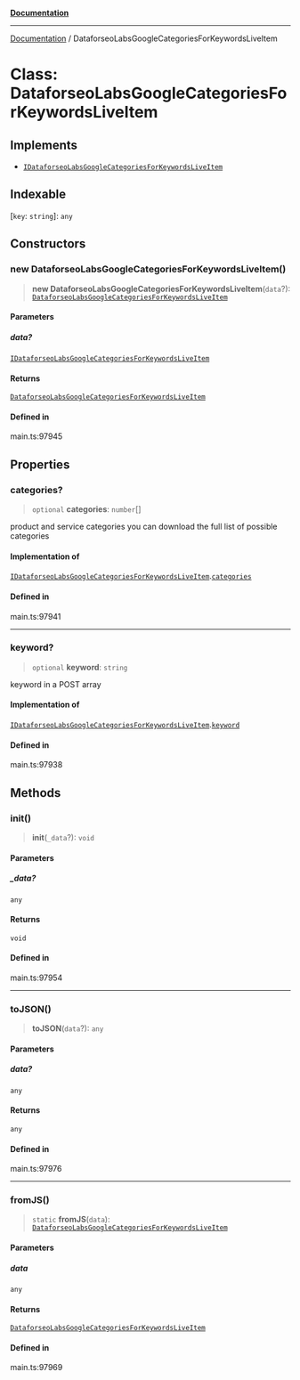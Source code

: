 [**Documentation**](../README.md)

***

[Documentation](../README.md) / DataforseoLabsGoogleCategoriesForKeywordsLiveItem

# Class: DataforseoLabsGoogleCategoriesForKeywordsLiveItem

## Implements

- [`IDataforseoLabsGoogleCategoriesForKeywordsLiveItem`](../interfaces/IDataforseoLabsGoogleCategoriesForKeywordsLiveItem.md)

## Indexable

 \[`key`: `string`\]: `any`

## Constructors

### new DataforseoLabsGoogleCategoriesForKeywordsLiveItem()

> **new DataforseoLabsGoogleCategoriesForKeywordsLiveItem**(`data`?): [`DataforseoLabsGoogleCategoriesForKeywordsLiveItem`](DataforseoLabsGoogleCategoriesForKeywordsLiveItem.md)

#### Parameters

##### data?

[`IDataforseoLabsGoogleCategoriesForKeywordsLiveItem`](../interfaces/IDataforseoLabsGoogleCategoriesForKeywordsLiveItem.md)

#### Returns

[`DataforseoLabsGoogleCategoriesForKeywordsLiveItem`](DataforseoLabsGoogleCategoriesForKeywordsLiveItem.md)

#### Defined in

main.ts:97945

## Properties

### categories?

> `optional` **categories**: `number`[]

product and service categories
you can download the full list of possible categories

#### Implementation of

[`IDataforseoLabsGoogleCategoriesForKeywordsLiveItem`](../interfaces/IDataforseoLabsGoogleCategoriesForKeywordsLiveItem.md).[`categories`](../interfaces/IDataforseoLabsGoogleCategoriesForKeywordsLiveItem.md#categories)

#### Defined in

main.ts:97941

***

### keyword?

> `optional` **keyword**: `string`

keyword in a POST array

#### Implementation of

[`IDataforseoLabsGoogleCategoriesForKeywordsLiveItem`](../interfaces/IDataforseoLabsGoogleCategoriesForKeywordsLiveItem.md).[`keyword`](../interfaces/IDataforseoLabsGoogleCategoriesForKeywordsLiveItem.md#keyword)

#### Defined in

main.ts:97938

## Methods

### init()

> **init**(`_data`?): `void`

#### Parameters

##### \_data?

`any`

#### Returns

`void`

#### Defined in

main.ts:97954

***

### toJSON()

> **toJSON**(`data`?): `any`

#### Parameters

##### data?

`any`

#### Returns

`any`

#### Defined in

main.ts:97976

***

### fromJS()

> `static` **fromJS**(`data`): [`DataforseoLabsGoogleCategoriesForKeywordsLiveItem`](DataforseoLabsGoogleCategoriesForKeywordsLiveItem.md)

#### Parameters

##### data

`any`

#### Returns

[`DataforseoLabsGoogleCategoriesForKeywordsLiveItem`](DataforseoLabsGoogleCategoriesForKeywordsLiveItem.md)

#### Defined in

main.ts:97969
